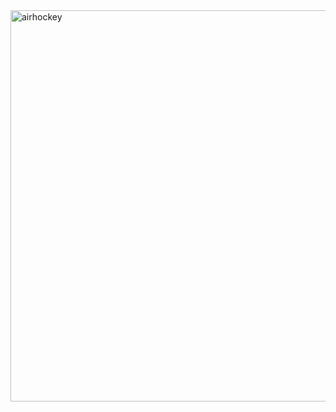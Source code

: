 <img width="844" height="626" alt="airhockey" src="https://github.com/user-attachments/assets/a1ef5947-ebe9-4320-9cf0-29f07dfee48a" />
